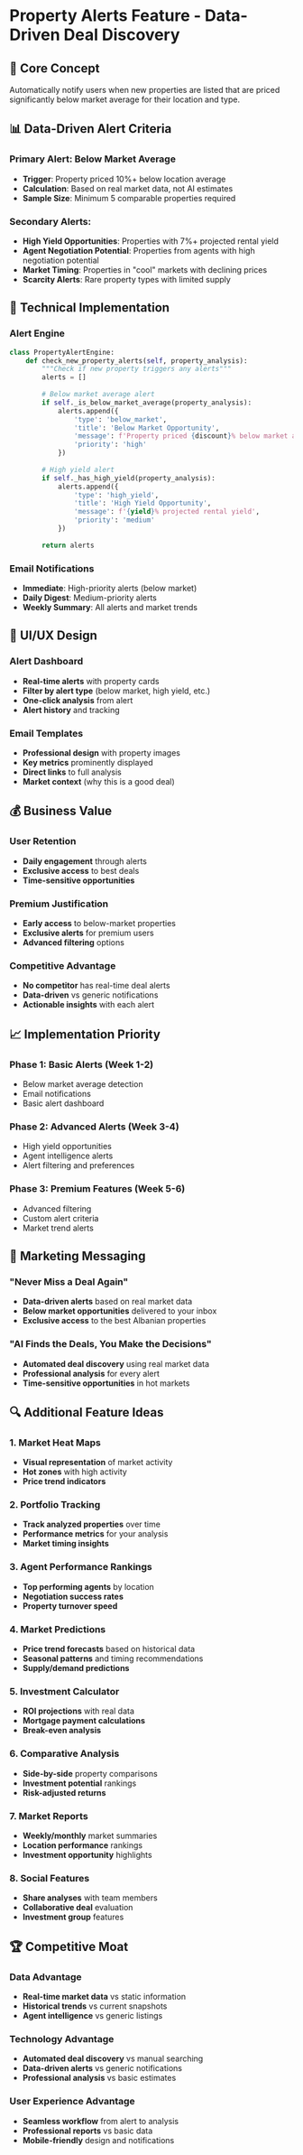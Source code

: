 # Property Alerts Feature - Data-Driven Deal Discovery

## 🎯 **Core Concept**
Automatically notify users when new properties are listed that are priced significantly below market average for their location and type.

## 📊 **Data-Driven Alert Criteria**

### **Primary Alert: Below Market Average**
- **Trigger**: Property priced 10%+ below location average
- **Calculation**: Based on real market data, not AI estimates
- **Sample Size**: Minimum 5 comparable properties required

### **Secondary Alerts:**
- **High Yield Opportunities**: Properties with 7%+ projected rental yield
- **Agent Negotiation Potential**: Properties from agents with high negotiation potential
- **Market Timing**: Properties in "cool" markets with declining prices
- **Scarcity Alerts**: Rare property types with limited supply

## 🔧 **Technical Implementation**

### **Alert Engine**
```python
class PropertyAlertEngine:
    def check_new_property_alerts(self, property_analysis):
        """Check if new property triggers any alerts"""
        alerts = []
        
        # Below market average alert
        if self._is_below_market_average(property_analysis):
            alerts.append({
                'type': 'below_market',
                'title': 'Below Market Opportunity',
                'message': f'Property priced {discount}% below market average',
                'priority': 'high'
            })
        
        # High yield alert
        if self._has_high_yield(property_analysis):
            alerts.append({
                'type': 'high_yield',
                'title': 'High Yield Opportunity',
                'message': f'{yield}% projected rental yield',
                'priority': 'medium'
            })
        
        return alerts
```

### **Email Notifications**
- **Immediate**: High-priority alerts (below market)
- **Daily Digest**: Medium-priority alerts
- **Weekly Summary**: All alerts and market trends

## 🎨 **UI/UX Design**

### **Alert Dashboard**
- **Real-time alerts** with property cards
- **Filter by alert type** (below market, high yield, etc.)
- **One-click analysis** from alert
- **Alert history** and tracking

### **Email Templates**
- **Professional design** with property images
- **Key metrics** prominently displayed
- **Direct links** to full analysis
- **Market context** (why this is a good deal)

## 💰 **Business Value**

### **User Retention**
- **Daily engagement** through alerts
- **Exclusive access** to best deals
- **Time-sensitive opportunities**

### **Premium Justification**
- **Early access** to below-market properties
- **Exclusive alerts** for premium users
- **Advanced filtering** options

### **Competitive Advantage**
- **No competitor** has real-time deal alerts
- **Data-driven** vs generic notifications
- **Actionable insights** with each alert

## 📈 **Implementation Priority**

### **Phase 1: Basic Alerts (Week 1-2)**
- Below market average detection
- Email notifications
- Basic alert dashboard

### **Phase 2: Advanced Alerts (Week 3-4)**
- High yield opportunities
- Agent intelligence alerts
- Alert filtering and preferences

### **Phase 3: Premium Features (Week 5-6)**
- Advanced filtering
- Custom alert criteria
- Market trend alerts

## 🎯 **Marketing Messaging**

### **"Never Miss a Deal Again"**
- **Data-driven alerts** based on real market data
- **Below market opportunities** delivered to your inbox
- **Exclusive access** to the best Albanian properties

### **"AI Finds the Deals, You Make the Decisions"**
- **Automated deal discovery** using real market data
- **Professional analysis** for every alert
- **Time-sensitive opportunities** in hot markets

## 🔍 **Additional Feature Ideas**

### **1. Market Heat Maps**
- **Visual representation** of market activity
- **Hot zones** with high activity
- **Price trend indicators**

### **2. Portfolio Tracking**
- **Track analyzed properties** over time
- **Performance metrics** for your analysis
- **Market timing insights**

### **3. Agent Performance Rankings**
- **Top performing agents** by location
- **Negotiation success rates**
- **Property turnover speed**

### **4. Market Predictions**
- **Price trend forecasts** based on historical data
- **Seasonal patterns** and timing recommendations
- **Supply/demand predictions**

### **5. Investment Calculator**
- **ROI projections** with real data
- **Mortgage payment calculations**
- **Break-even analysis**

### **6. Comparative Analysis**
- **Side-by-side** property comparisons
- **Investment potential** rankings
- **Risk-adjusted returns**

### **7. Market Reports**
- **Weekly/monthly** market summaries
- **Location performance** rankings
- **Investment opportunity** highlights

### **8. Social Features**
- **Share analyses** with team members
- **Collaborative deal** evaluation
- **Investment group** features

## 🏆 **Competitive Moat**

### **Data Advantage**
- **Real-time market data** vs static information
- **Historical trends** vs current snapshots
- **Agent intelligence** vs generic listings

### **Technology Advantage**
- **Automated deal discovery** vs manual searching
- **Data-driven alerts** vs generic notifications
- **Professional analysis** vs basic estimates

### **User Experience Advantage**
- **Seamless workflow** from alert to analysis
- **Professional reports** vs basic data
- **Mobile-friendly** design and notifications
